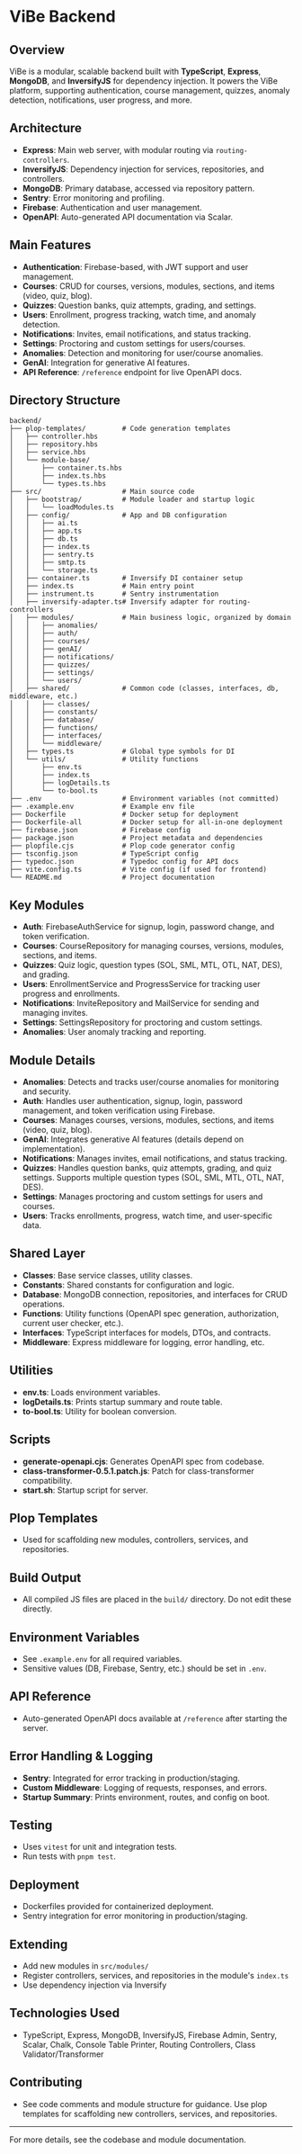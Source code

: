 # ViBe Backend

## Overview

ViBe is a modular, scalable backend built with **TypeScript**, **Express**, **MongoDB**, and **InversifyJS** for dependency injection. It powers the ViBe platform, supporting authentication, course management, quizzes, anomaly detection, notifications, user progress, and more.

## Architecture

- **Express**: Main web server, with modular routing via `routing-controllers`.
- **InversifyJS**: Dependency injection for services, repositories, and controllers.
- **MongoDB**: Primary database, accessed via repository pattern.
- **Sentry**: Error monitoring and profiling.
- **Firebase**: Authentication and user management.
- **OpenAPI**: Auto-generated API documentation via Scalar.

## Main Features

- **Authentication**: Firebase-based, with JWT support and user management.
- **Courses**: CRUD for courses, versions, modules, sections, and items (video, quiz, blog).
- **Quizzes**: Question banks, quiz attempts, grading, and settings.
- **Users**: Enrollment, progress tracking, watch time, and anomaly detection.
- **Notifications**: Invites, email notifications, and status tracking.
- **Settings**: Proctoring and custom settings for users/courses.
- **Anomalies**: Detection and monitoring for user/course anomalies.
- **GenAI**: Integration for generative AI features.
- **API Reference**: `/reference` endpoint for live OpenAPI docs.

## Directory Structure

```
backend/
├── plop-templates/         # Code generation templates
│   ├── controller.hbs
│   ├── repository.hbs
│   ├── service.hbs
│   └── module-base/
│       ├── container.ts.hbs
│       ├── index.ts.hbs
│       └── types.ts.hbs
├── src/                    # Main source code
│   ├── bootstrap/          # Module loader and startup logic
│   │   └── loadModules.ts
│   ├── config/             # App and DB configuration
│   │   ├── ai.ts
│   │   ├── app.ts
│   │   ├── db.ts
│   │   ├── index.ts
│   │   ├── sentry.ts
│   │   ├── smtp.ts
│   │   └── storage.ts
│   ├── container.ts        # Inversify DI container setup
│   ├── index.ts            # Main entry point
│   ├── instrument.ts       # Sentry instrumentation
│   ├── inversify-adapter.ts# Inversify adapter for routing-controllers
│   ├── modules/            # Main business logic, organized by domain
│   │   ├── anomalies/
│   │   ├── auth/
│   │   ├── courses/
│   │   ├── genAI/
│   │   ├── notifications/
│   │   ├── quizzes/
│   │   ├── settings/
│   │   └── users/
│   ├── shared/             # Common code (classes, interfaces, db, middleware, etc.)
│   │   ├── classes/
│   │   ├── constants/
│   │   ├── database/
│   │   ├── functions/
│   │   ├── interfaces/
│   │   └── middleware/
│   ├── types.ts            # Global type symbols for DI
│   └── utils/              # Utility functions
│       ├── env.ts
│       ├── index.ts
│       ├── logDetails.ts
│       └── to-bool.ts
├── .env                    # Environment variables (not committed)
├── .example.env            # Example env file
├── Dockerfile              # Docker setup for deployment
├── Dockerfile-all          # Docker setup for all-in-one deployment
├── firebase.json           # Firebase config
├── package.json            # Project metadata and dependencies
├── plopfile.cjs            # Plop code generator config
├── tsconfig.json           # TypeScript config
├── typedoc.json            # Typedoc config for API docs
├── vite.config.ts          # Vite config (if used for frontend)
└── README.md               # Project documentation
```

## Key Modules

- **Auth**: FirebaseAuthService for signup, login, password change, and token verification.
- **Courses**: CourseRepository for managing courses, versions, modules, sections, and items.
- **Quizzes**: Quiz logic, question types (SOL, SML, MTL, OTL, NAT, DES), and grading.
- **Users**: EnrollmentService and ProgressService for tracking user progress and enrollments.
- **Notifications**: InviteRepository and MailService for sending and managing invites.
- **Settings**: SettingsRepository for proctoring and custom settings.
- **Anomalies**: User anomaly tracking and reporting.

## Module Details

- **Anomalies**: Detects and tracks user/course anomalies for monitoring and security.
- **Auth**: Handles user authentication, signup, login, password management, and token verification using Firebase.
- **Courses**: Manages courses, versions, modules, sections, and items (video, quiz, blog).
- **GenAI**: Integrates generative AI features (details depend on implementation).
- **Notifications**: Manages invites, email notifications, and status tracking.
- **Quizzes**: Handles question banks, quiz attempts, grading, and quiz settings. Supports multiple question types (SOL, SML, MTL, OTL, NAT, DES).
- **Settings**: Manages proctoring and custom settings for users and courses.
- **Users**: Tracks enrollments, progress, watch time, and user-specific data.

## Shared Layer

- **Classes**: Base service classes, utility classes.
- **Constants**: Shared constants for configuration and logic.
- **Database**: MongoDB connection, repositories, and interfaces for CRUD operations.
- **Functions**: Utility functions (OpenAPI spec generation, authorization, current user checker, etc.).
- **Interfaces**: TypeScript interfaces for models, DTOs, and contracts.
- **Middleware**: Express middleware for logging, error handling, etc.

## Utilities

- **env.ts**: Loads environment variables.
- **logDetails.ts**: Prints startup summary and route table.
- **to-bool.ts**: Utility for boolean conversion.

## Scripts

- **generate-openapi.cjs**: Generates OpenAPI spec from codebase.
- **class-transformer-0.5.1.patch.js**: Patch for class-transformer compatibility.
- **start.sh**: Startup script for server.

## Plop Templates

- Used for scaffolding new modules, controllers, services, and repositories.

## Build Output

- All compiled JS files are placed in the `build/` directory. Do not edit these directly.

## Environment Variables

- See `.example.env` for all required variables.
- Sensitive values (DB, Firebase, Sentry, etc.) should be set in `.env`.

## API Reference

- Auto-generated OpenAPI docs available at `/reference` after starting the server.

## Error Handling & Logging

- **Sentry**: Integrated for error tracking in production/staging.
- **Custom Middleware**: Logging of requests, responses, and errors.
- **Startup Summary**: Prints environment, routes, and config on boot.

## Testing

- Uses `vitest` for unit and integration tests.
- Run tests with `pnpm test`.

## Deployment

- Dockerfiles provided for containerized deployment.
- Sentry integration for error monitoring in production/staging.

## Extending

- Add new modules in `src/modules/`
- Register controllers, services, and repositories in the module's `index.ts`
- Use dependency injection via Inversify

## Technologies Used

- TypeScript, Express, MongoDB, InversifyJS, Firebase Admin, Sentry, Scalar, Chalk, Console Table Printer, Routing Controllers, Class Validator/Transformer

## Contributing

- See code comments and module structure for guidance. Use plop templates for scaffolding new controllers, services, and repositories.

---

For more details, see the codebase and module documentation.
